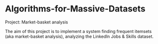 # Algorithms-for-Massive-Datasets
Project: Market-basket analysis

The aim of this project is to implement a system finding frequent itemsets (aka market-basket analysis), analyzing the LinkedIn Jobs & Skills dataset.

